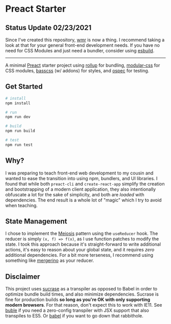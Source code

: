 # Preact Starter

## Status Update 02/23/2021

Since I've created this repository, [wmr](https://github.com/preactjs/wmr) is now a thing. I recommend taking a look at that for your general front-end development needs. If you have no need for CSS Modules and just need a bundler, consider using [esbuild](https://github.com/evanw/esbuild).

___

A minimal [Preact](https://preactjs.com/) starter project using [rollup](http://rollupjs.org/) for bundling, [modular-css](https://m-css.com/) for CSS modules, [basscss](https://basscss.com/) (w/ addons) for styles, and [ospec](https://github.com/MithrilJS/mithril.js/tree/next/ospec) for testing.

## Get Started

``` bash
# install
npm install

# run
npm run dev

# build
npm run build

# test
npm run test
```

## Why?

I was preparing to teach front-end web development to my cousin and wanted to ease the transition into using npm, bundlers, and UI libraries. I found that while both `preact-cli` and `create-react-app` simplify the creation and bootstrapping of a modern client application, they also intentionally obfuscate a lot for the sake of simplicity, and both are *loaded* with dependencies. The end result is a whole lot of "magic" which I try to avoid when teaching.

## State Management

I chose to implement the [Meiosis](https://meiosis.js.org/) pattern using the `useReducer` hook. The reducer is simply `(x, f) => f(x)`, as I use function patches to modify the state. I took this approach because it's straight-forward to write additional actions, it's easy to reason about your global state, and it requires *zero* additional dependencies. For a bit more terseness, I recommend using something like [mergerino](https://github.com/fuzetsu/mergerino) as your reducer.

## Disclaimer

This project uses [sucrase](https://github.com/alangpierce/sucrase) as a transpiler as opposed to Babel in order to optimize bundle build times, and also minimize dependencies. Sucrase is fine for production builds **so long as you're OK with only supporting modern browsers**. For that reason, don't expect this to work with IE11. See [buble](https://buble.surge.sh) if you need a zero-config transpiler with JSX support that also transpiles to ES5. Or [babel](https://babeljs.io/) if you want to go down that rabbithole.
